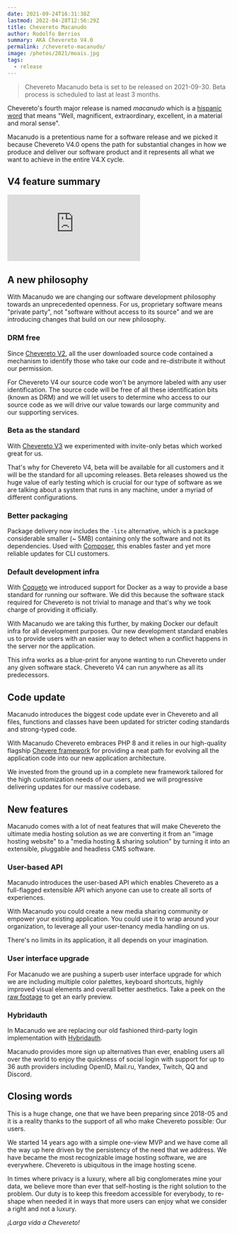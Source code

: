 ```yaml
---
date: 2021-09-24T16:31:38Z
lastmod: 2022-04-28T12:56:29Z
title: Chevereto Macanudo
author: Rodolfo Berrios
summary: AKA Chevereto V4.0
permalink: /chevereto-macanudo/
image: /photos/2021/moais.jpg
tags:
  - release
---
```


> Chevereto Macanudo beta is set to be released on 2021-09-30. Beta process is scheduled to last at least 3 months.

Chevereto's fourth major release is named *macanudo* which is a [hispanic word](https://dle.rae.es/macanudo) that means "Well, magnificent, extraordinary, excellent, in a material and moral sense".

Macanudo is a pretentious name for a software release and we picked it because Chevereto V4.0 opens the path for substantial changes in how we produce and deliver our software product and it represents all what we want to achieve in the entire V4.X cycle.

## V4 feature summary

<div class="embed-responsive embed-responsive-16by9">
  <iframe class="embed-responsive-item m-0" src="https://www.youtube.com/embed/C-AZVuMEFMg" frameborder="0" allow="accelerometer; autoplay; clipboard-write; encrypted-media; gyroscope; picture-in-picture" allowfullscreen></iframe>
</div>

## A new philosophy

With Macanudo we are changing our software development philosophy towards an unprecedented openness. For us, proprietary software means "private party", not "software without access to its source" and we are introducing changes that build on our new philosophy.

### DRM free

Since [Chevereto V2](https://releases.chevereto.com/2.X/), all the user downloaded source code contained  a mechanism to identify those who take our code and re-distribute it without our permission.

For Chevereto V4 our source code won't be anymore labeled with any user identification. The source code will be free of all these identification bits (known as DRM) and we will let users to determine who access to our source code as we will drive our value towards our large community and our supporting services.

### Beta as the standard

With [Chevereto V3](https://releases.chevereto.com/3.X/) we experimented with invite-only betas which worked great for us.

That's why for Chevereto V4, beta will be available for all customers and it will be the standard for all upcoming releases. Beta releases showed us the huge value of early testing which is crucial for our type of software as we are talking about a system that runs in any machine, under a myriad of different configurations.

### Better packaging

Package delivery now includes the `-lite` alternative, which is a package considerable smaller (~ 5MB) containing only the software and not its dependencies. Used with [Composer](https://getcomposer.org/), this enables faster and yet more reliable updates for CLI customers.

### Default development infra

With [Coqueto](https://releases.chevereto.com/3.X/3.20/3.20.0.html) we introduced support for Docker as a way to provide a base standard for running our software. We did this because the software stack required for Chevereto is not trivial to manage and that's why we took charge of providing it officially.

With Macanudo we are taking this further, by making Docker our default infra for all development purposes. Our new development standard enables us to provide users with an easier way to detect when a conflict happens in the server nor the application.

This infra works as a blue-print for anyone wanting to run Chevereto under any given software stack. Chevereto V4 can run anywhere as all its predecessors.

## Code update

Macanudo introduces the biggest code update ever in Chevereto and all files, functions and classes have been updated for stricter coding standards and strong-typed code.

With Macanudo Chevereto embraces PHP 8 and it relies in our high-quality flagship [Chevere framework](https://chevere.org) for providing a neat path for evolving all the application code into our new application architecture.

We invested from the ground up in a complete new framework tailored for the high customization needs of our users, and we will progressive delivering updates for our massive codebase.

## New features

Macanudo comes with a lot of neat features that will make Chevereto the ultimate media hosting solution as we are converting it from an "image hosting website" to a "media hosting & sharing solution" by turning it into an extensible, pluggable and headless CMS software.

### User-based API

Macanudo introduces the user-based API which enables Chevereto as a full-flagged extensible API which anyone can use to create all sorts of experiences.

With Macanudo you could create a new media sharing community or empower your existing application. You could use it to wrap around your organization, to leverage all your user-tenancy media handling on us.

There's no limits in its application, it all depends on your imagination.

### User interface upgrade

For Macanudo we are pushing a superb user interface upgrade for which we are including multiple color palettes, keyboard shortcuts, highly improved visual elements and overall better aesthetics. Take a peek on the [raw footage](https://www.youtube.com/watch?v=5rQ0DeO1T_g) to get an early preview.

### Hybridauth

In Macanudo we are replacing our old fashioned third-party login implementation with [Hybridauth](https://github.com/hybridauth/hybridauth).

Macanudo provides more sign up alternatives than ever, enabling users all over the world to enjoy the quickness of social login with support for up to 36 auth providers including OpenID, Mail.ru, Yandex, Twitch, QQ and Discord.

## Closing words

This is a huge change, one that we have been preparing since 2018-05 and it is a reality thanks to the support of all who make Chevereto possible: Our users.

We started 14 years ago with a simple one-view MVP and we have come all the way up here driven by the persistency of the need that we address. We have became the most recognizable image hosting software, we are everywhere. Chevereto is ubiquitous in the image hosting scene.

In times where privacy is a luxury, where all big conglomerates mine your data, we believe more than ever that self-hosting is the right solution to the problem. Our duty is to keep this freedom accessible for everybody, to re-shape when needed it in ways that more users can enjoy what we consider a right and not a luxury.

*¡Larga vida a Chevereto!*
